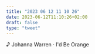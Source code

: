 ```yaml
---
title: "2023 06 12 11 10 26"
date: 2023-06-12T11:10:26+02:00
draft: false
type: "tweet"
---
```


♪ Johanna Warren · I'd Be Orange
